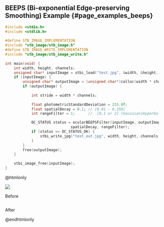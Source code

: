 ## BEEPS (Bi-exponential Edge-preserving Smoothing) Example {#page_examples_beeps}

```c
#include <stdio.h>  
#include <stdlib.h>  
  
#define STB_IMAGE_IMPLEMENTATION  
#include "stb_image/stb_image.h"  
#define STB_IMAGE_WRITE_IMPLEMENTATION  
#include "stb_image/stb_image_write.h"  
  
int main(void) {  
    int width, height, channels;  
    unsigned char* inputImage = stbi_load("test.jpg", &width, &height, &channels, 0);  
    if (inputImage) {  
        unsigned char* outputImage = (unsigned char*)calloc(width * channels * height * sizeof(unsigned char), 1);  
        if (outputImage) {  
  
            int stride = width * channels;  
  
            float photometricStandardDeviation = 255.0f;
            float spatialDecay = 0.1; // [0.01 - 0.250]
            int rangeFilter = 1;      //  [0,1 or 2] [Gaussian|Hyperbolic Secant|Euler Constant]

            OC_STATUS status = ocularBEEPSFilter(inputImage, outputImage, width, height, stride, photometricStandardDeviation, 
                              spatialDecay, rangeFilter);
            if (status == OC_STATUS_OK) {
                stbi_write_jpg("test_out.jpg", width, height, channels, outputImage, 100);  
            }
        }  
        free(outputImage);  
    }  
  
    stbi_image_free(inputImage);  
}
```

@htmlonly
<div class="sample-images">
    <div class="img-with-text">
        <img src="beeps.jpg"/>
        <p>Before</p>
    </div>
    <div class="img-with-text">
        <img src="beeps_out.jpg" alt=""/>
        <p>After</p>
    </div>
</div>
@endhtmlonly
